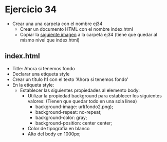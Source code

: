 # Ejercicio 34

* Crear una una carpeta con el nombre ej34
  * Crear un documento HTML con el nombre index.html
  * Copiar la [siguiente imagen](../../../assets/css/fondo2.png) a la carpeta ej34 (tiene que quedar al mismo nivel que index.html)

## index.html
* Title: Ahora si tenemos fondo
* Declarar una etiqueta style
* Crear un título h1 con el texto 'Ahora si tenemos fondo'
* En la etiqueta style:
  * Establecer las siguientes propiedades al elemento body:
    * Utilizar la propiedad background para establecer los siguientes valores: (Tienen que quedar todo en una sola linea)
      * background-image: url(fondo2.png);
      * background-repeat: no-repeat;
      * background-color: gray;
      * background-position: center center;
    * Color de tipografía en blanco
    * Alto del body en 1000px;